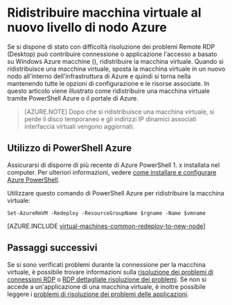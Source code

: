 <properties 
    pageTitle="Ridistribuire macchine virtuali di Windows | Microsoft Azure" 
    description="In questo articolo viene descritto come ridistribuire macchine virtuali di Windows per limitare i problemi di connessione RDP." 
    services="virtual-machines-windows" 
    documentationCenter="virtual-machines" 
    authors="iainfoulds" 
    manager="timlt"
    tags="azure-resource-manager,top-support-issue" 
/>
    

<tags 
    ms.service="virtual-machines-windows" 
    ms.devlang="na" 
    ms.topic="support-article" 
    ms.tgt_pltfrm="vm-windows"
    ms.workload="infrastructure" 
    ms.date="09/19/2016" 
    ms.author="iainfou" 
/>


# <a name="redeploy-virtual-machine-to-new-azure-node"></a>Ridistribuire macchina virtuale al nuovo livello di nodo Azure

Se si dispone di stato con difficoltà risoluzione dei problemi Remote RDP (Desktop) può contribuire connessione o applicazione l'accesso a basato su Windows Azure macchine (), ridistribuire la macchina virtuale. Quando si ridistribuisce una macchina virtuale, sposta la macchina virtuale in un nuovo nodo all'interno dell'infrastruttura di Azure e quindi si torna nella mantenendo tutte le opzioni di configurazione e le risorse associate. In questo articolo viene illustrato come ridistribuire una macchina virtuale tramite PowerShell Azure o il portale di Azure.

> [AZURE.NOTE] Dopo che si ridistribuisce una macchina virtuale, si perde il disco temporaneo e gli indirizzi IP dinamici associati interfaccia virtuali vengono aggiornati. 

## <a name="using-azure-powershell"></a>Utilizzo di PowerShell Azure

Assicurarsi di disporre di più recente di Azure PowerShell 1. x installata nel computer. Per ulteriori informazioni, vedere [come installare e configurare Azure PowerShell](../powershell-install-configure.md).

Utilizzare questo comando di PowerShell Azure per ridistribuire la macchina virtuale:

    Set-AzureRmVM -Redeploy -ResourceGroupName $rgname -Name $vmname 


[AZURE.INCLUDE [virtual-machines-common-redeploy-to-new-node](../../includes/virtual-machines-common-redeploy-to-new-node.md)]


## <a name="next-steps"></a>Passaggi successivi
Se si sono verificati problemi durante la connessione per la macchina virtuale, è possibile trovare informazioni sulla [risoluzione dei problemi di connessioni RDP](virtual-machines-windows-troubleshoot-rdp-connection.md) o [RDP dettagliate risoluzione dei problemi](virtual-machines-windows-detailed-troubleshoot-rdp.md). Se non si accede a un'applicazione di una macchina virtuale, è inoltre possibile leggere i [problemi di risoluzione dei problemi delle applicazioni](virtual-machines-windows-troubleshoot-app-connection.md).